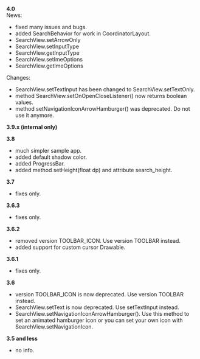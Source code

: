 **4.0**  
News:
 - fixed many issues and bugs.
 - added SearchBehavior for work in CoordinatorLayout.
 - SearchView.setArrowOnly
 - SearchView.setInputType
 - SearchView.getInputType
 - SearchView.setImeOptions
 - SearchView.getImeOptions
 
Changes:
 - SearchView.setTextInput has been changed to SearchView.setTextOnly.
 - method SearchView.setOnOpenCloseListener() now returns boolean values.
 - method setNavigationIconArrowHamburger() was deprecated. Do not use it anymore.

**3.9.x (internal only)**

**3.8**  
 - much simpler sample app.
 - added default shadow color.
 - added ProgressBar.
 - added method setHeight(float dp) and attribute search_height.

**3.7**  
 - fixes only.

**3.6.3**  
 - fixes only.

**3.6.2**  
 - removed version TOOLBAR_ICON. Use version TOOLBAR instead.
 - added support for custom cursor Drawable.
  
**3.6.1**  
 - fixes only.

**3.6**  
- version TOOLBAR_ICON is now deprecated. Use version TOOLBAR instead.
- SearchView.setText is now deprecated. Use setTextInput instead.
- SearchView.setNavigationIconArrowHamburger(). Use this method to set an animated hamburger icon
  or you can set your own icon with SearchView.setNavigationIcon.
  
**3.5 and less**
- no info.
